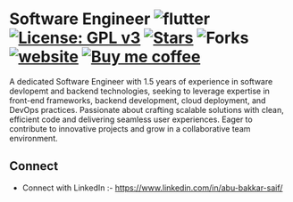 # Software Engineer   ![flutter](https://badgen.net/pub/flutter-platform/xml) [![License: GPL v3](https://img.shields.io/badge/License-GPLv3-green.svg)](https://www.gnu.org/licenses/gpl-3.0) [![Stars](https://img.shields.io/github/stars/naveenjujaray/DeveloperFolio?style=flat)](https://github.com/naveenjujaray/DeveloperFolio/stargazers) ![Forks](https://img.shields.io/github/forks/naveenjujaray/DeveloperFolio?style=flat) [![website](https://img.shields.io/website?url=https%3A%2F%2Fdeveloperfolio.web.app%2F)](https://developerfolio.web.app/) [![Buy me coffee](https://img.shields.io/badge/Buy%20me%20a%20coffee-donate-orange)]([https://buymeacoffee.com/abu619?new=1])

A dedicated Software Engineer with 1.5 years of experience in software devlopemt and backend technologies, seeking to leverage expertise in front-end frameworks, backend development, cloud deployment, and DevOps practices. Passionate about crafting scalable solutions with clean, efficient code and delivering seamless user experiences. Eager to contribute to innovative projects and grow in a collaborative team environment.



## Connect
* Connect with LinkedIn :-  https://www.linkedin.com/in/abu-bakkar-saif/



[Firebase]: https://firebase.google.com/docs/hosting/quickstart
[click here]: https://developerfolio.web.app/
